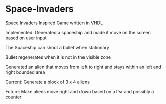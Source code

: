 # Space-Invaders
Space Invaders Inspired Game written in VHDL

Implemented:
Generated a spaceship and made it move on the screen based on user input

The Spaceship can shoot a bullet when stationary

Bullet regenerates when it is not in the visible zone

Generated an alien that moves from left to right and stays within an left and right bounded area

Current:
Generate a block of 3 x 4 aliens

Future:
Make aliens move right and down based on a lfsr and possibly a counter

